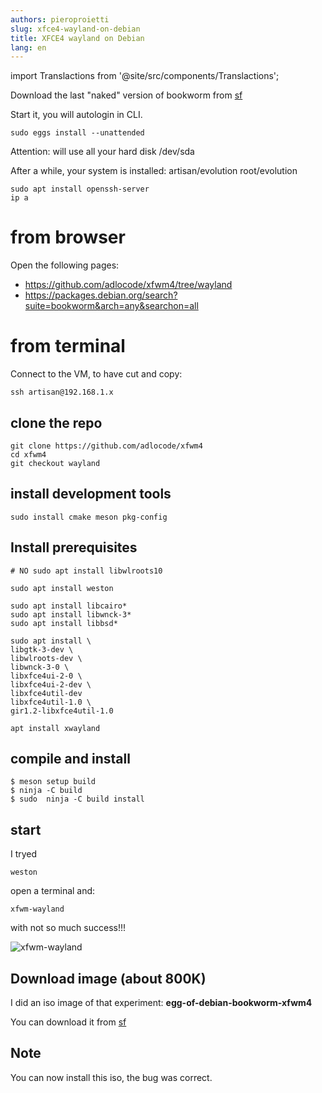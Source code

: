 ```yaml
---
authors: pieroproietti
slug: xfce4-wayland-on-debian
title: XFCE4 wayland on Debian
lang: en
---
```

import Translactions from '@site/src/components/Translactions';

<Translactions path="blog/xfce4-wayland-on-debian"/>

Download the last "naked" version of bookworm from [sf](https://sourceforge.net/projects/penguins-eggs/files/ISOS/debian/bookworm/)

Start it, you will autologin in CLI.

```sudo eggs install --unattended```

Attention: will use all your hard disk /dev/sda

After a while, your system is installed: artisan/evolution root/evolution
```
sudo apt install openssh-server
ip a
```

# from browser

Open the following pages:
* https://github.com/adlocode/xfwm4/tree/wayland
* https://packages.debian.org/search?suite=bookworm&arch=any&searchon=all


# from terminal
Connect to the VM, to have cut and copy: 
```
ssh artisan@192.168.1.x
```

## clone the repo

```
git clone https://github.com/adlocode/xfwm4
cd xfwm4
git checkout wayland
```

## install development tools
```
sudo install cmake meson pkg-config
```

## Install prerequisites

```
# NO sudo apt install libwlroots10

sudo apt install weston

sudo apt install libcairo*
sudo apt install libwnck-3*
sudo apt install libbsd*

sudo apt install \
libgtk-3-dev \
libwlroots-dev \
libwnck-3-0 \
libxfce4ui-2-0 \
libxfce4ui-2-dev \
libxfce4util-dev
libxfce4util-1.0 \
gir1.2-libxfce4util-1.0

apt install xwayland

```

## compile and install

```
$ meson setup build
$ ninja -C build
$ sudo  ninja -C build install
```

## start
I tryed
```
weston
```
open a terminal and:
```
xfwm-wayland
```

with not so much success!!!

![xfwm-wayland](/images/xfwm-wayland.png)

## Download image (about 800K)
I did an iso image of that experiment: **egg-of-debian-bookworm-xfwm4**

You can download it from [sf](https://sourceforge.net/projects/penguins-eggs/files/ISOS/debian/bookworm/)

## Note

You can now install this iso, the bug was correct.


